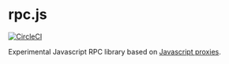 # rpc.js
[![CircleCI](https://circleci.com/gh/Katona/rpc.js.svg?style=shield&circle-token=4fe7750d41525e10efd25cf28e42b5b07c8230f9)](https://circleci.com/gh/Katona/rpc.js)

Experimental Javascript RPC library based on [Javascript proxies](https://developer.mozilla.org/en-US/docs/Web/JavaScript/Reference/Global_Objects/Proxy).
